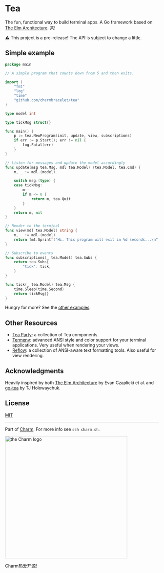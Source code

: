 # Tea

The fun, functional way to build terminal apps. A Go framework based on
[The Elm Architecture][elm]. 茶!

⚠️  This project is a pre-release! The API is subject to change a little.

## Simple example

```go
package main

// A simple program that counts down from 5 and then exits.

import (
	"fmt"
	"log"
	"time"
	"github.com/charmbracelet/tea"
)

type model int

type tickMsg struct{}

func main() {
	p := tea.NewProgram(init, update, view, subscriptions)
	if err := p.Start(); err != nil {
		log.Fatal(err)
	}
}

// Listen for messages and update the model accordingly
func update(msg tea.Msg, mdl tea.Model) (tea.Model, tea.Cmd) {
	m, _ := mdl.(model)

	switch msg.(type) {
	case tickMsg:
        m--
		if m <= 0 {
			return m, tea.Quit
		}
	}
	return m, nil
}

// Render to the terminal
func view(mdl tea.Model) string {
	m, _ := mdl.(model)
	return fmt.Sprintf("Hi. This program will exit in %d seconds...\n", m)
}

// Subscribe to events
func subscriptions(_ tea.Model) tea.Subs {
    return tea.Subs{
        "tick": tick,
    }
}

func tick(_ tea.Model) tea.Msg {
	time.Sleep(time.Second)
	return tickMsg{}
}
```

Hungry for more? See the [other examples][examples].

[examples]: https://github.com/charmbracelet/tea/tree/master/examples

## Other Resources

* [Tea Party](https://github.com/charmbracelet/teaparty): a collection of Tea
  components.
* [Termenv](https://github.com/muesli/termenv): advanced ANSI style and color
  support for your terminal applications. Very useful when rendering your
  views.
* [Reflow](https://github.com/muesli/reflow): a collection of ANSI-aware text
  formatting tools. Also useful for view rendering.


## Acknowledgments

Heavily inspired by both [The Elm Architecture][elm] by Evan Czaplicki et al.
and [go-tea][gotea] by TJ Holowaychuk.

[elm]: https://guide.elm-lang.org/architecture/
[gotea]: https://github.com/tj/go-tea

## License

[MIT](https://github.com/charmbracelet/tea/raw/master/LICENSE)

***

Part of [Charm](https://charm.sh). For more info see `ssh charm.sh`.

<img alt="the Charm logo" src="https://stuff.charm.sh/charm-logotype.png" width="400px">

Charm热爱开源!
